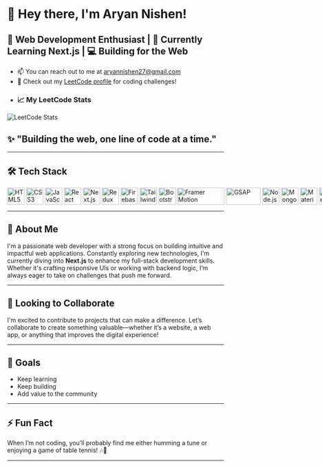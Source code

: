 # 👋 Hey there, I'm Aryan Nishen!

## 👀 Web Development Enthusiast | 🌱 Currently Learning Next.js | 💻 Building for the Web

- 📫 You can reach out to me at [aryannishen27@gmail.com](mailto:aryannishen27@gmail.com)
- 🔗 Check out my [LeetCode profile](https://leetcode.com/u/arni21is/) for coding challenges!
- ### 📈 My LeetCode Stats

![LeetCode Stats](https://leetcard.jacoblin.cool/arni21is?theme=dark&font=Karma&ext=contest)

## ✨ "Building the web, one line of code at a time."

---

## 🛠 Tech Stack

<div style="display: flex; align-items: center;">
  <!-- HTML -->
  <img src="https://cdn.jsdelivr.net/gh/devicons/devicon/icons/html5/html5-original.svg" title="HTML5" alt="HTML5" width="40" height="40"/>&nbsp;
  <!-- CSS -->
  <img src="https://cdn.jsdelivr.net/gh/devicons/devicon/icons/css3/css3-original.svg" title="CSS3" alt="CSS3" width="40" height="40"/>&nbsp;
  <!-- JavaScript -->
  <img src="https://cdn.jsdelivr.net/gh/devicons/devicon/icons/javascript/javascript-original.svg" title="JavaScript" alt="JavaScript" width="40" height="40"/>&nbsp;
  <!-- React -->
  <img src="https://cdn.jsdelivr.net/gh/devicons/devicon/icons/react/react-original.svg" title="React" alt="React" width="40" height="40"/>&nbsp;
  <!-- Next.js -->
  <img src="https://cdn.jsdelivr.net/gh/devicons/devicon/icons/nextjs/nextjs-original.svg" title="Next.js" alt="Next.js" width="40" height="40"/>&nbsp;
  <!-- Redux -->
  <img src="https://cdn.jsdelivr.net/gh/devicons/devicon/icons/redux/redux-original.svg" title="Redux" alt="Redux" width="40" height="40"/>&nbsp;
  <!-- Firebase -->
  <img src="https://cdn.jsdelivr.net/gh/devicons/devicon/icons/firebase/firebase-plain.svg" title="Firebase" alt="Firebase" width="40" height="40"/>&nbsp;
  <!-- Tailwind CSS -->
  <img src="https://iconape.com/wp-content/png_logo_vector/tailwind-css-logo.png" title="TailwindCSS" alt="TailwindCSS" width="40" height="40"/>&nbsp;
  <!-- Bootstrap -->
  <img src="https://cdn.jsdelivr.net/gh/devicons/devicon/icons/bootstrap/bootstrap-original.svg" title="Bootstrap" alt="Bootstrap" width="40" height="40"/>&nbsp;
  <!-- Framer Motion -->
  <img src="https://img.shields.io/badge/Framer--Motion-0055FF?style=flat-square&logo=framer&logoColor=white" title="Framer Motion" alt="Framer Motion" width="110" height="40"/>&nbsp;
  <!-- GSAP -->
  <img src="https://img.shields.io/badge/GSAP-88CE02?style=flat-square&logo=greensock&logoColor=white" title="GSAP" alt="GSAP" width="80" height="40"/>&nbsp;
  <!-- Node.js -->
  <img src="https://cdn.jsdelivr.net/gh/devicons/devicon/icons/nodejs/nodejs-original.svg" title="Node.js" alt="Node.js" width="40" height="40"/>&nbsp;
  <!-- MongoDB -->
  <img src="https://cdn.jsdelivr.net/gh/devicons/devicon/icons/mongodb/mongodb-original.svg" title="MongoDB" alt="MongoDB" width="40" height="40"/>&nbsp;
  <!-- Material UI -->
  <img src="https://cdn.jsdelivr.net/gh/devicons/devicon/icons/materialui/materialui-original.svg" title="Material-UI" alt="Material-UI" width="40" height="40"/>&nbsp;
  <!-- Vite -->
  <img src="https://cdn.jsdelivr.net/gh/devicons/devicon/icons/vite/vite-original.svg" title="Vite" alt="Vite" width="40" height="40"/>&nbsp;
  <!-- Git -->
  <img src="https://cdn.jsdelivr.net/gh/devicons/devicon/icons/git/git-original.svg" title="Git" alt="Git" width="40" height="40"/>
</div>

---

## 💬 About Me

I'm a passionate web developer with a strong focus on building intuitive and impactful web applications. Constantly exploring new technologies, I'm currently diving into **Next.js** to enhance my full-stack development skills. Whether it's crafting responsive UIs or working with backend logic, I’m always eager to take on challenges that push me forward.

---

## 💞️ Looking to Collaborate

I'm excited to contribute to projects that can make a difference. Let’s collaborate to create something valuable—whether it’s a website, a web app, or anything that improves the digital experience!

---

## 🚀 Goals

- Keep learning
- Keep building
- Add value to the community

---

## ⚡ Fun Fact

When I’m not coding, you’ll probably find me either humming a tune or enjoying a game of table tennis! 🎶🏓

---


